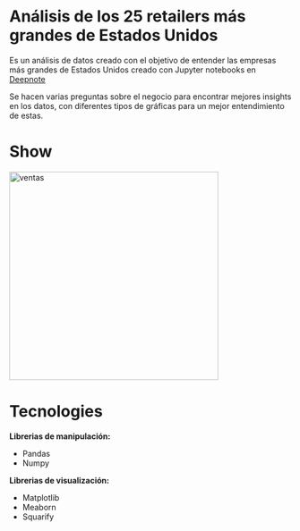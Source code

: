 # Análisis de los 25 retailers más grandes de Estados Unidos

Es un análisis de datos creado con el objetivo de entender las empresas más grandes de Estados Unidos creado con Jupyter notebooks en [Deepnote](https://deepnote.com/@edwlearn/Datacademy-1bdcfc5d-ba4f-4be6-9cc8-345a4761ca84)

Se hacen varias preguntas sobre el negocio para encontrar mejores insights en los datos, con diferentes tipos de gráficas para un mejor entendimiento de estas.

# Show

<img width="373" alt="ventas" src="https://user-images.githubusercontent.com/79411131/184931961-3d0b3adf-1868-4215-8c08-fdda04f6d80a.png">

# Tecnologies

**Librerias de manipulación:**

- Pandas
- Numpy


**Librerias de visualización:**

- Matplotlib
- Meaborn
- Squarify 

